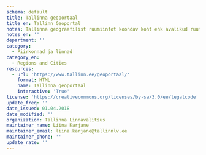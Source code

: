 ```yaml
---
schema: default
title: Tallinna geoportaal
title_en: Tallinn Geoportal
notes: Tallinna geograafilist ruumiinfot koondav koht ehk avalikud ruumiandmed. Andmete uuendamine toimub korra kvartalis.
notes_en: ''
department: ''
category:
  - Piirkonnad ja linnad
category_en:
  - Regions and Cities
resources:
  - url: 'https://www.tallinn.ee/geoportaal/'
    format: HTML
    name: Tallinna geoportaal
    interactive: 'True'
license: 'https://creativecommons.org/licenses/by-sa/3.0/ee/legalcode'
update_freq: ''
date_issued: 01.04.2018
date_modified: ''
organization: Tallinna Linnavalitsus
maintainer_name: Liina Karjane
maintainer_email: liina.karjane@tallinnlv.ee
maintainer_phone: ''
update_rate: ''
---
```


